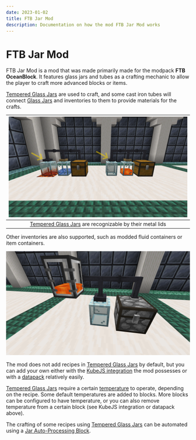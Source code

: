 ```yaml
---
date: 2023-01-02
title: FTB Jar Mod
description: Documentation on how the mod FTB Jar Mod works
---
```


# FTB Jar Mod

FTB Jar Mod is a mod that was made primarily made for the modpack **FTB OceanBlock**. It features glass jars and tubes as a crafting mechanic to allow the player to craft more advanced blocks or items.

[Tempered Glass Jars](./contents/jars.md#tempered-glass-jar) are used to craft, and some cast iron tubes will connect [Glass Jars](./contents/jars.md#glass-jar) and inventories to them to provide materials for the crafts.

| ![Example Setup](./images/example_setup.png "Example Setup") |
|:--:|
| <figcaption>[Tempered Glass Jars](./contents/jars.md#tempered-glass-jar) are recognizable by their metal lids</figcaption> |

Other inventories are also supported, such as modded fluid containers or item containers.

![Modded Setup](./images/modded_setup.png "Modded Setup")

The mod does not add recipes in [Tempered Glass Jars](./contents/jars.md#tempered-glass-jar) by default, but you can add your own either with the [KubeJS integration](./for-kubejs.md) the mod possesses or with a [datapack](./for-datapacks.md) relatively easily.

[Tempered Glass Jars](./contents/jars.md#tempered-glass-jar) require a certain [temperature](./contents/jars.md) to operate, depending on the recipe. Some default temperatures are added to blocks. More blocks can be configured to have temperature, or you can also remove temperature from a certain block (see KubeJS integration or datapack above).

The crafting of some recipes using [Tempered Glass Jars](./contents/jars.md#tempered-glass-jar) can be automated using a [Jar Auto-Processing Block](./contents/automation.md).
